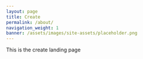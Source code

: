 ```yaml
---
layout: page
title: Create
permalink: /about/
navigation_weight: 1
banner: /assets/images/site-assets/placeholder.png
---
```


<p>
This is the create landing page
</p>
